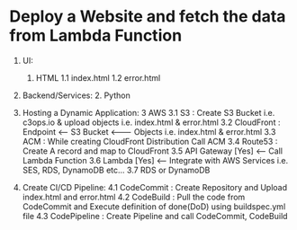# Deploy a Website and fetch the data from Lambda Function

1. UI:
    1. HTML
        1.1 index.html
        1.2 error.html

2. Backend/Services:
    2. Python 

3. Hosting a Dynamic Application:
    3 AWS 
        3.1 S3         : Create S3 Bucket i.e. c3ops.io & upload objects i.e. index.html & error.html 
        3.2 CloudFront : Endpoint <-- S3 Bucket <--- Objects i.e. index.html & error.html 
        3.3 ACM        : While creating CloudFront Distribution Call ACM
        3.4 Route53    : Create A record and map to CloudFront 
        3.5 API Gateway [Yes] <-- Call Lambda Function
        3.6 Lambda      [Yes] <-- Integrate with AWS Services i.e. SES, RDS, DynamoDB etc...
        3.7 RDS or DynamoDB
    
4. Create CI/CD Pipeline:
    4.1 CodeCommit      : Create Repository and Upload index.html and error.html 
    4.2 CodeBuild       : Pull the code from CodeCommit and Execute definition of done(DoD) using buildspec.yml file 
    4.3 CodePipeline    : Create Pipeline and call CodeCommit, CodeBuild 

